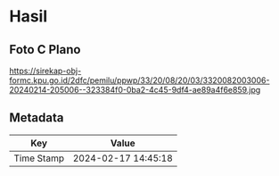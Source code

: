 # Hasil

## Foto C Plano

https://sirekap-obj-formc.kpu.go.id/2dfc/pemilu/ppwp/33/20/08/20/03/3320082003006-20240214-205006--323384f0-0ba2-4c45-9df4-ae89a4f6e859.jpg


## Metadata

| Key        | Value               |
| ---------- | ------------------- |
| Time Stamp | 2024-02-17 14:45:18 |




